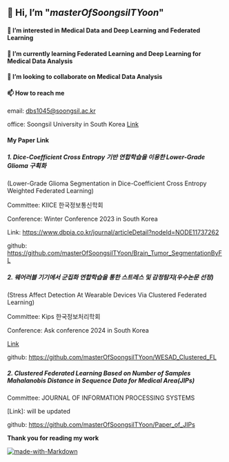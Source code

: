 ## 👋 Hi, I’m "_masterOfSoongsilTYoon_"
#### 👀 I’m interested in Medical Data and Deep Learning and Federated Learning
#### 🌱 I’m currently learning Federated Learning and Deep Learning for Medical Data Analysis
#### 💞️ I’m looking to collaborate on Medical Data Analysis
#### 📫 How to reach me 
email: dbs1045@soongsil.ac.kr

office: Soongsil University in South Korea
[Link](https://dilab.ssu.ac.kr/)

#### My Paper Link
##### 1. Dice-Coefficient Cross Entropy 기반 연합학습을 이용한 Lower-Grade Glioma 구획화
(Lower-Grade Glioma Segmentation in Dice-Coefficient Cross Entropy Weighted Federated Learning)

Committee: KIICE 한국정보통신학회

Conference: Winter Conference 2023 in South Korea

Link: https://www.dbpia.co.kr/journal/articleDetail?nodeId=NODE11737262

github: https://github.com/masterOfSoongsilTYoon/Brain_Tumor_SegmentationByFL

##### 2. 웨어러블 기기에서 군집화 연합학습을 통한 스트레스 및 감정탐지(우수논문 선정)
(Stress Affect Detection At Wearable Devices Via Clustered Federated Learning)

Committee: Kips 한국정보처리학회

Conference: Ask conference 2024 in South Korea

[Link](https://kiss.kstudy.com/Detail/Ar?key=4096965)

github: https://github.com/masterOfSoongsilTYoon/WESAD_Clustered_FL

##### 2. Clustered Federated Learning Based on Number of Samples Mahalanobis Distance in Sequence Data for Medical Area(JIPs)

Committee: JOURNAL OF INFORMATION PROCESSING SYSTEMS

[Link]: will be updated

github: https://github.com/masterOfSoongsilTYoon/Paper_of_JIPs

__Thank you for reading my work__

[![made-with-Markdown](https://img.shields.io/badge/Made%20with-Markdown-1f425f.svg)](http://commonmark.org) 

<!---
masterOfSoongsilTYoon/masterOfSoongsilTYoon is a ✨ special ✨ repository because its `README.md` (this file) appears on your GitHub profile.
You can click the Preview link to take a look at your changes.
--->
